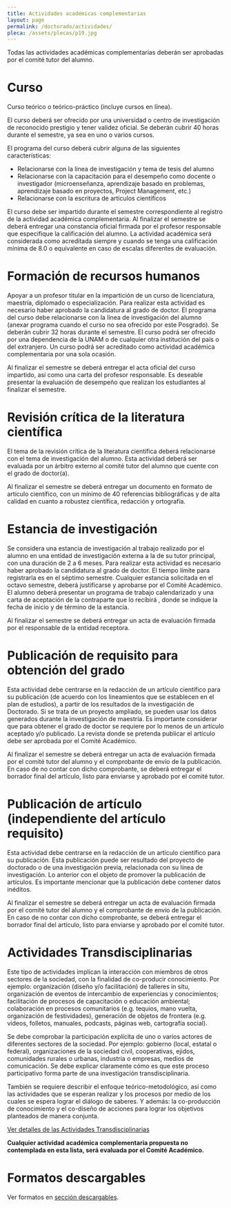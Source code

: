 ```yaml
---
title: Actividades académicas complementarias
layout: page
permalink: /doctorado/actividades/
pleca: /assets/plecas/p19.jpg
---
```



Todas las actividades académicas complementarias deberán ser aprobadas
por el comité tutor del alumno.


# Curso

 Curso teórico o teórico-práctico (incluye cursos en línea).

El curso deberá ser ofrecido por una universidad o centro de
investigación de reconocido prestigio y tener validez oficial. Se
deberán cubrir 40 horas durante el semestre, ya sea en uno o varios
cursos.

 
El programa del curso deberá cubrir alguna de las siguientes características:

 - Relacionarse con la línea de investigación y tema de tesis del
   alumno
 - Relacionarse con la capacitación para el desempeño como docente o
  investigador (microenseñanza, aprendizaje basado en problemas,
  aprendizaje basado en proyectos, Project Management, etc.)
 - Relacionarse con la escritura de artículos científicos

El curso debe ser impartido durante el semestre correspondiente al
registro de la actividad académica complementaria. Al finalizar el
semestre se deberá entregar una constancia oficial firmada por el
profesor responsable que especifique la calificación del alumno. La
actividad académica será considerada como acreditada siempre y cuando
se tenga una calificación mínima de 8.0 o equivalente en caso de
escalas diferentes de evaluación.

 

# Formación de recursos humanos

Apoyar a un profesor titular en la impartición de un curso de
licenciatura, maestría, diplomado o especialización. Para realizar
esta actividad es necesario haber aprobado la candidatura al grado de
doctor. El programa del curso debe relacionarse con la línea de
investigación del alumno (anexar programa cuando el curso no sea
ofrecido por este Posgrado). Se deberán cubrir 32 horas durante el
semestre. El curso podrá ser ofrecido por una dependencia de la UNAM o
de cualquier otra institución del país o del extranjero. Un curso
podrá ser acreditado como actividad académica complementaria por una
sola ocasión.

Al finalizar el semestre se deberá entregar el acta oficial del curso
impartido, así como una carta del profesor responsable.  Es deseable
presentar la evaluación de desempeño que realizan los estudiantes al
finalizar el semestre.


# Revisión crítica de la literatura científica

El tema de la revisión crítica de la literatura científica deberá
relacionarse con el tema de investigación del alumno. Esta actividad
deberá ser evaluada por un árbitro externo al comité tutor del alumno
que cuente con el grado de doctor(a).

Al finalizar el semestre se deberá entregar un documento en formato de
artículo científico, con un mínimo de 40 referencias bibliográficas y
de alta calidad en cuanto a robustez científica, redacción y
ortografía.


# Estancia de investigación

Se considera una estancia de investigación al trabajo realizado por el
alumno en una entidad de investigación externa a la de su tutor
principal, con una duración de 2 a 6 meses. Para realizar esta
actividad es necesario haber aprobado la candidatura al grado de
doctor. El tiempo límite para registrarla es en el séptimo
semestre. Cualquier estancia solicitada en el octavo semestre, 
deberá justificarse y aprobarse por el Comité Académico. El alumno 
deberá presentar un programa de trabajo calendarizado y una carta 
de aceptación de la contraparte que lo recibirá , donde se indique 
la fecha de inicio y de término de la estancia.

Al finalizar el semestre se deberá entregar un acta de evaluación
firmada por el responsable de la entidad receptora.

 

# Publicación de requisito para obtención del grado

Esta actividad debe centrarse en la redacción de un artículo
científico para su publicación (de acuerdo con los lineamientos que se
establecen en el plan de estudios), a partir de los resultados de la
investigación de Doctorado. Si se trata de un proyecto ampliado, se
pueden usar los datos generados durante la investigación de
maestría. Es importante considerar que para obtener el grado de doctor
se requiere por lo menos de un artículo aceptado y/o publicado. La
revista donde se pretenda publicar el artículo debe ser aprobada por
el Comité Académico.

Al finalizar el semestre se deberá entregar un acta de evaluación
firmada por el comité tutor del alumno y el comprobante de envío de 
la publicación. En caso de no contar con dicho comprobante, se deberá 
entregar el borrador final del artículo, listo para enviarse y aprobado 
por el comité tutor.
 

# Publicación de artículo (independiente del artículo requisito)

Esta actividad debe centrarse en la redacción de un artículo científico 
para su publicación. Esta publicación puede ser resultado del proyecto de 
doctorado o de una investigación previa, relacionada con su línea de 
investigación. Lo anterior con el objeto de promover la publicación de artículos. 
Es importante mencionar que la publicación debe contener datos inéditos.

Al finalizar el semestre se deberá entregar un acta de evaluación firmada por 
el comité tutor del alumno y el comprobante de envío de la publicación. En caso 
de no contar con dicho comprobante, se deberá entregar el borrador final del 
artículo, listo para enviarse y aprobado por el comité tutor.

 
# Actividades Transdisciplinarias

Este tipo de actividades implican la interacción con miembros de otros sectores de la sociedad, con la finalidad de co-producir conocimiento. Por ejemplo: organización (diseño y/o facilitación) de talleres in situ, organización de eventos de intercambio de experiencias y conocimientos; facilitación de procesos de capacitación o educación ambiental; colaboración en procesos comunitarios (e.g. tequios, mano vuelta, organización de festividades), generación de objetos de frontera (e.g. videos, folletos, manuales, podcasts, páginas web, cartografía social).

Se debe comprobar la participación explícita de uno o varios actores de diferentes sectores de la sociedad. Por ejemplo: gobierno (local, estatal o federal), organizaciones de la sociedad civil, cooperativas, ejidos, comunidades rurales o urbanas, industria o empresas, medios de comunicación. Se debe explicar claramente cómo es que este proceso participativo forma parte de una investigación transdisciplinaria.

También se requiere describir el enfoque teórico-metodológico, así como las actividades que se esperan realizar y los procesos por medio de los cuales se espera lograr el diálogo de saberes. Y además: la co-producción de conocimiento y el co-diseño de acciones para lograr los objetivos planteados de manera conjunta.

[Ver detalles de las Actividades Transdisciplinarias](/assets/formatos/doctorado/detalles_act_acad_transdisciplinarias.pdf)

**Cualquier actividad académica complementaria propuesta no contemplada en esta lista, será evaluada por el Comité Académico.**
 

# Formatos descargables

 Ver formatos en [sección descargables](/doctorado/descargables/).

